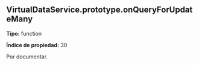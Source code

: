 ## VirtualDataService.prototype.onQueryForUpdateMany

**Tipo:** function

**Índice de propiedad:** 30

Por documentar.



